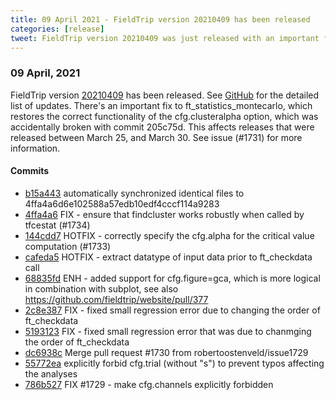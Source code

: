```yaml
---
title: 09 April 2021 - FieldTrip version 20210409 has been released
categories: [release]
tweet: FieldTrip version 20210409 was just released with an important fix to our Monte-Carlo statistical tests. This fix concerns FT versions from March 25th onwards. See http://www.fieldtriptoolbox.org/#09-april-2021
---
```


### 09 April, 2021

FieldTrip version [20210409](http://github.com/fieldtrip/fieldtrip/releases/tag/20210409) has been released.
See [GitHub](https://github.com/fieldtrip/fieldtrip/compare/20210330...20210409) for the detailed list of updates. There's an important fix to ft_statistics_montecarlo, which restores the correct functionality of the cfg.clusteralpha option, which was accidentally broken with commit 205c75d. This affects releases that were released between March 25, and March 30. See issue (#1731) for more information.

#### Commits

- [b15a443](http://github.com/fieldtrip/fieldtrip/commit/b15a443) automatically synchronized identical files to 4ffa4a6d6e102588a57edb10edf4cccf114a9283
- [4ffa4a6](http://github.com/fieldtrip/fieldtrip/commit/4ffa4a6) FIX - ensure that findcluster works robustly when called by tfcestat (#1734)
- [144cdd7](http://github.com/fieldtrip/fieldtrip/commit/144cdd7) HOTFIX - correctly specify the cfg.alpha for the critical value computation (#1733)
- [cafeda5](http://github.com/fieldtrip/fieldtrip/commit/cafeda5) HOTFIX - extract datatype of input data prior to ft_checkdata call
- [68835fd](http://github.com/fieldtrip/fieldtrip/commit/68835fd) ENH - added support for cfg.figure=gca, which is more logical in combination with subplot, see also https://github.com/fieldtrip/website/pull/377
- [2c8e387](http://github.com/fieldtrip/fieldtrip/commit/2c8e387) FIX - fixed small regression error due to changing the order of ft_checkdata
- [5193123](http://github.com/fieldtrip/fieldtrip/commit/5193123) FIX - fixed small regression error that was due to chanmging the order of ft_checkdata
- [dc6938c](http://github.com/fieldtrip/fieldtrip/commit/dc6938c) Merge pull request #1730 from robertoostenveld/issue1729
- [55772ea](http://github.com/fieldtrip/fieldtrip/commit/55772ea) explicitly forbid cfg.trial (without "s") to prevent typos affecting the analyses
- [786b527](http://github.com/fieldtrip/fieldtrip/commit/786b527) FIX #1729 - make cfg.channels explicitly forbidden
